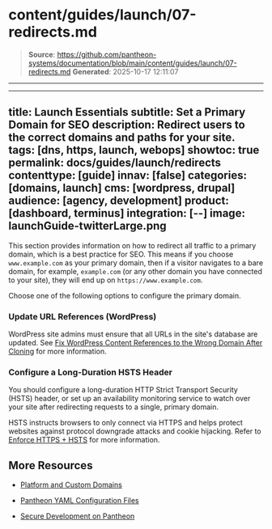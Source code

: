 # content/guides/launch/07-redirects.md

> **Source**: https://github.com/pantheon-systems/documentation/blob/main/content/guides/launch/07-redirects.md
> **Generated**: 2025-10-17 12:11:07

---

---
title: Launch Essentials
subtitle: Set a Primary Domain for SEO
description: Redirect users to the correct domains and paths for your site.
tags: [dns, https, launch, webops]
showtoc: true
permalink: docs/guides/launch/redirects
contenttype: [guide]
innav: [false]
categories: [domains, launch]
cms: [wordpress, drupal]
audience: [agency, development]
product: [dashboard, terminus]
integration: [--]
image: launchGuide-twitterLarge.png
---

This section provides information on how to redirect all traffic to a primary domain, which is a best practice for SEO. This means if you choose `www.example.com` as your primary domain, then if a visitor navigates to a bare domain, for example, `example.com` (or any other domain you have connected to your site), they will end up on `https://www.example.com`.

Choose one of the following options to configure the primary domain.

<Partial file="primary-domain.md" />

### Update URL References (WordPress)

WordPress site admins must ensure that all URLs in the site's database are updated. See [Fix WordPress Content References to the Wrong Domain After Cloning](/guides/wordpress-developer/wordpress-broken-links#fix-wordpress-content-references-to-the-wrong-domain-after-cloning) for more information.

### Configure a Long-Duration HSTS Header

You should configure a long-duration HTTP Strict Transport Security (HSTS) header, or set up an availability monitoring service to watch over your site after redirecting requests to a single, primary domain.

HSTS instructs browsers to only connect via HTTPS and helps protect websites against protocol downgrade attacks and cookie hijacking. Refer to [Enforce HTTPS + HSTS](/pantheon-yml#enforce-https--hsts) for more information.

## More Resources

- [Platform and Custom Domains](/guides/domains)

- [Pantheon YAML Configuration Files](/pantheon-yml)

- [Secure Development on Pantheon](/guides/secure-development)
